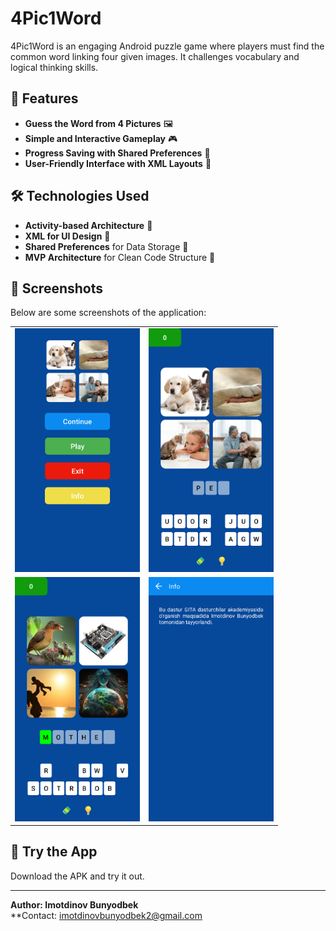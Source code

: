 # 4Pic1Word

4Pic1Word is an engaging Android puzzle game where players must find the common word linking four given images. It challenges vocabulary and logical thinking skills.

## 🧩 Features

- **Guess the Word from 4 Pictures** 🖼️
- **Simple and Interactive Gameplay** 🎮
- **Progress Saving with Shared Preferences** 💾
- **User-Friendly Interface with XML Layouts** 🎨

## 🛠 Technologies Used

- **Activity-based Architecture** 📱
- **XML for UI Design** 🎨
- **Shared Preferences** for Data Storage 💾
- **MVP Architecture** for Clean Code Structure 🔧

## 📸 Screenshots

Below are some screenshots of the application:

<table>
  <tr>
    <td><img src="images/home.png" alt="Home Screen" width="200"/></td>
    <td><img src="images/game_1.png" alt="Gameplay Screen" width="200"/></td>
  </tr>
  <tr>
    <td><img src="images/game_2.png" alt="Gameplay Screen" width="200"/></td>
    <td><img src="images/info.png" alt="Info Screen" width="200"/></td>
  </tr>
</table>

## 🚀 Try the App

Download the APK and try it out.

---

**Author: Imotdinov Bunyodbek**  
**Contact: [imotdinovbunyodbek2@gmail.com](mailto:imotdinovbunyodbek2@gmail.com)
